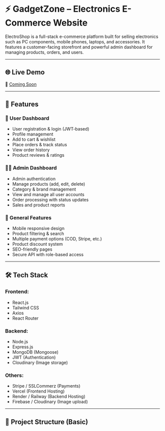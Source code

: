 # ⚡ GadgetZone – Electronics E-Commerce Website

ElectroShop is a full-stack e-commerce platform built for selling electronics such as PC components, mobile phones, laptops, and accessories. It features a customer-facing storefront and powerful admin dashboard for managing products, orders, and users.

---

## 🌐 Live Demo

🔗 [Coming Soon](#)

---

## 📌 Features

### 🛒 User Dashboard
- User registration & login (JWT-based)
- Profile management
- Add to cart & wishlist
- Place orders & track status
- View order history
- Product reviews & ratings

### 🧑‍💼 Admin Dashboard
- Admin authentication
- Manage products (add, edit, delete)
- Category & brand management
- View and manage all user accounts
- Order processing with status updates
- Sales and product reports

### 🧰 General Features
- Mobile responsive design
- Product filtering & search
- Multiple payment options (COD, Stripe, etc.)
- Product discount system
- SEO-friendly pages
- Secure API with role-based access

---

## 🛠️ Tech Stack

### Frontend:
- React.js
- Tailwind CSS
- Axios
- React Router

### Backend:
- Node.js
- Express.js
- MongoDB (Mongoose)
- JWT (Authentication)
- Cloudinary (Image storage)

### Others:
- Stripe / SSLCommerz (Payments)
- Vercel (Frontend Hosting)
- Render / Railway (Backend Hosting)
- Firebase / Cloudinary (Image upload)

---

## 📁 Project Structure (Basic)

